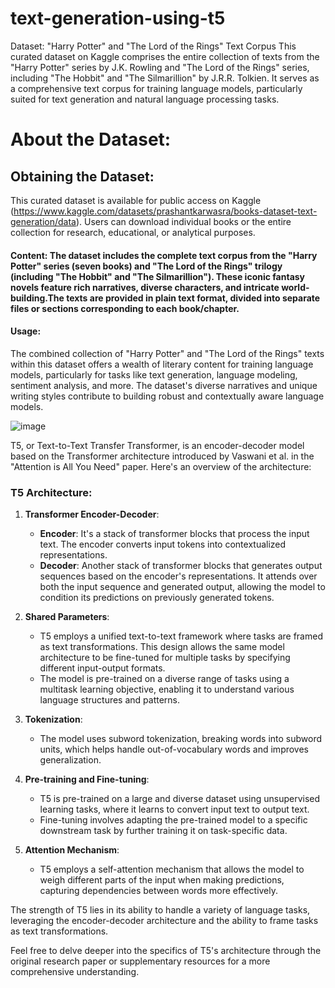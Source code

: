 # text-generation-using-t5

Dataset: "Harry Potter" and "The Lord of the Rings" Text Corpus
This curated dataset on Kaggle comprises the entire collection of texts from the "Harry Potter" series by J.K. Rowling and "The Lord of the Rings" series, including "The Hobbit" and "The Silmarillion" by J.R.R. Tolkien. It serves as a comprehensive text corpus for training language models, particularly suited for text generation and natural language processing tasks.

# About the Dataset:
 ## Obtaining the Dataset:
This curated dataset is available for public access on Kaggle (https://www.kaggle.com/datasets/prashantkarwasra/books-dataset-text-generation/data). Users can download individual books or the entire collection for research, educational, or analytical purposes.

#### Content: The dataset includes the complete text corpus from the "Harry Potter" series (seven books) and "The Lord of the Rings" trilogy (including "The Hobbit" and "The Silmarillion"). These iconic fantasy novels feature rich narratives, diverse characters, and intricate world-building.The texts are provided in plain text format, divided into separate files or sections corresponding to each book/chapter.

####  Usage:
The combined collection of "Harry Potter" and "The Lord of the Rings" texts within this dataset offers a wealth of literary content for training language models, particularly for tasks like text generation, language modeling, sentiment analysis, and more. The dataset's diverse narratives and unique writing styles contribute to building robust and contextually aware language models.

![image](https://github.com/prashant9907/text-generation-using-t5/assets/110531109/74b46126-a39a-42a9-8a65-db6a41d78ba2)

T5, or Text-to-Text Transfer Transformer, is an encoder-decoder model based on the Transformer architecture introduced by Vaswani et al. in the "Attention is All You Need" paper. Here's an overview of the architecture:

### T5 Architecture:

1. **Transformer Encoder-Decoder**:
   - **Encoder**: It's a stack of transformer blocks that process the input text. The encoder converts input tokens into contextualized representations.
   - **Decoder**: Another stack of transformer blocks that generates output sequences based on the encoder's representations. It attends over both the input sequence and generated output, allowing the model to condition its predictions on previously generated tokens.

2. **Shared Parameters**:
   - T5 employs a unified text-to-text framework where tasks are framed as text transformations. This design allows the same model architecture to be fine-tuned for multiple tasks by specifying different input-output formats.
   - The model is pre-trained on a diverse range of tasks using a multitask learning objective, enabling it to understand various language structures and patterns.

3. **Tokenization**:
   - The model uses subword tokenization, breaking words into subword units, which helps handle out-of-vocabulary words and improves generalization.

4. **Pre-training and Fine-tuning**:
   - T5 is pre-trained on a large and diverse dataset using unsupervised learning tasks, where it learns to convert input text to output text.
   - Fine-tuning involves adapting the pre-trained model to a specific downstream task by further training it on task-specific data.

5. **Attention Mechanism**:
   - T5 employs a self-attention mechanism that allows the model to weigh different parts of the input when making predictions, capturing dependencies between words more effectively.

The strength of T5 lies in its ability to handle a variety of language tasks, leveraging the encoder-decoder architecture and the ability to frame tasks as text transformations.

Feel free to delve deeper into the specifics of T5's architecture through the original research paper or supplementary resources for a more comprehensive understanding.
